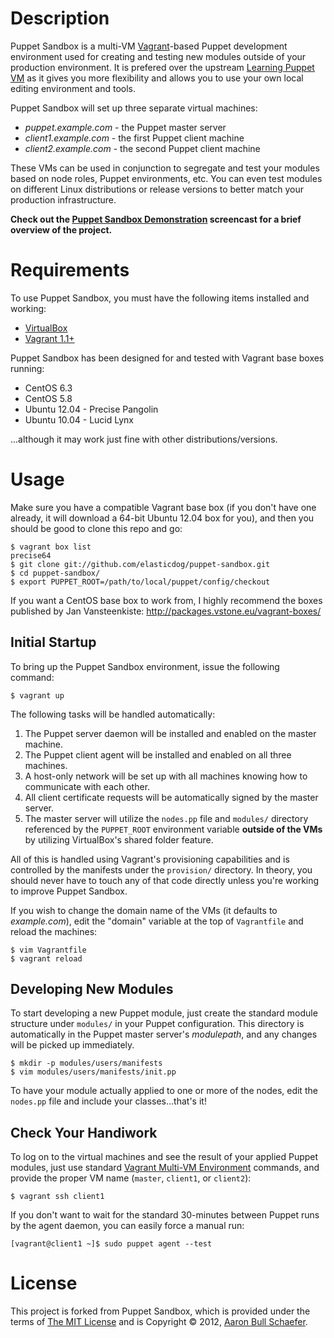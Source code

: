Description
===========

Puppet Sandbox is a multi-VM [Vagrant](http://vagrantup.com/)-based Puppet
development environment used for creating and testing new modules outside
of your production environment. It is prefered over the upstream [Learning
Puppet VM](http://info.puppetlabs.com/download-learning-puppet-VM.html) as
it gives you more flexibility and allows you to use your own local editing
environment and tools.

Puppet Sandbox will set up three separate virtual machines:

* _puppet.example.com_ - the Puppet master server
* _client1.example.com_ - the first Puppet client machine
* _client2.example.com_ - the second Puppet client machine

These VMs can be used in conjunction to segregate and test your modules
based on node roles, Puppet environments, etc. You can even test modules
on different Linux distributions or release versions to better match your
production infrastructure.

**Check out the [Puppet Sandbox Demonstration](http://vimeo.com/elasticdog/puppet-sandbox-demo)
screencast for a brief overview of the project.**

Requirements
============

To use Puppet Sandbox, you must have the following items installed and working:

* [VirtualBox](https://www.virtualbox.org/)
* [Vagrant 1.1+](http://vagrantup.com/)

Puppet Sandbox has been designed for and tested with Vagrant base boxes running:

* CentOS 6.3
* CentOS 5.8
* Ubuntu 12.04 - Precise Pangolin
* Ubuntu 10.04 - Lucid Lynx

...although it may work just fine with other distributions/versions.

Usage
=====

Make sure you have a compatible Vagrant base box (if you don't have one
already, it will download a 64-bit Ubuntu 12.04 box for you), and then you
should be good to clone this repo and go:

    $ vagrant box list
    precise64
    $ git clone git://github.com/elasticdog/puppet-sandbox.git
    $ cd puppet-sandbox/
    $ export PUPPET_ROOT=/path/to/local/puppet/config/checkout

If you want a CentOS base box to work from, I highly recommend the boxes
published by Jan Vansteenkiste: http://packages.vstone.eu/vagrant-boxes/

Initial Startup
---------------

To bring up the Puppet Sandbox environment, issue the following command:

    $ vagrant up

The following tasks will be handled automatically:

1. The Puppet server daemon will be installed and enabled on the master
   machine.
2. The Puppet client agent will be installed and enabled on all three machines.
3. A host-only network will be set up with all machines knowing how to
   communicate with each other.
4. All client certificate requests will be automatically signed by the master
   server.
5. The master server will utilize the `nodes.pp` file and `modules/` directory
   referenced by the `PUPPET_ROOT` environment variable **outside of the VMs**
   by utilizing VirtualBox's shared folder feature.

All of this is handled using Vagrant's provisioning capabilities and is
controlled by the manifests under the `provision/` directory. In theory, you
should never have to touch any of that code directly unless you're working to
improve Puppet Sandbox.

If you wish to change the domain name of the VMs (it defaults to
_example.com_), edit the "domain" variable at the top of `Vagrantfile` and
reload the machines:

    $ vim Vagrantfile
    $ vagrant reload

Developing New Modules
----------------------

To start developing a new Puppet module, just create the standard module
structure under `modules/` in your Puppet configuration. This directory is
automatically in the Puppet master server's _modulepath_, and any changes will
be picked up immediately.

    $ mkdir -p modules/users/manifests
    $ vim modules/users/manifests/init.pp

To have your module actually applied to one or more of the nodes, edit the
`nodes.pp` file and include your classes...that's it!

Check Your Handiwork
--------------------

To log on to the virtual machines and see the result of your applied Puppet
modules, just use standard [Vagrant Multi-VM
Environment](http://vagrantup.com/docs/multivm.html) commands, and provide the
proper VM name (`master`, `client1`, or `client2`):

    $ vagrant ssh client1

If you don't want to wait for the standard 30-minutes between Puppet runs by
the agent daemon, you can easily force a manual run:

    [vagrant@client1 ~]$ sudo puppet agent --test

License
=======

This project is forked from Puppet Sandbox, which is provided under the terms 
of [The MIT License](http://www.opensource.org/licenses/MIT) and is Copyright 
&copy; 2012, [Aaron Bull Schaefer](mailto:aaron@elasticdog.com).

